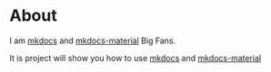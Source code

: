 # About

I am [mkdocs](https://www.mkdocs.org/) and  [mkdocs-material](https://squidfunk.github.io/mkdocs-material/) Big Fans.

It is project will show you how to use [mkdocs](https://www.mkdocs.org/) and [mkdocs-material](https://squidfunk.github.io/mkdocs-material/)